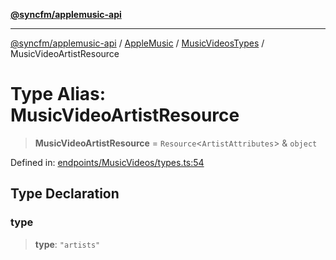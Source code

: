 [**@syncfm/applemusic-api**](../../../../../../README.md)

***

[@syncfm/applemusic-api](../../../../../../globals.md) / [AppleMusic](../../../README.md) / [MusicVideosTypes](../README.md) / MusicVideoArtistResource

# Type Alias: MusicVideoArtistResource

> **MusicVideoArtistResource** = `Resource`\<`ArtistAttributes`\> & `object`

Defined in: [endpoints/MusicVideos/types.ts:54](https://github.com/sync-fm/applemusic-api/blob/9ff258d5e3837a0cb0f9914911c5614d92f344ed/src/endpoints/MusicVideos/types.ts#L54)

## Type Declaration

### type

> **type**: `"artists"`

